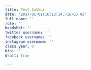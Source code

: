 ```yaml
---
title: Test Author
date: '2017-01-01T16:13:14.716-05:00'
full name: ''
role: ''
headshot: ''
twitter username: ''
facebook username: ''
instagram username: ''
class year: 0
bio: ''
draft: true

---
```

